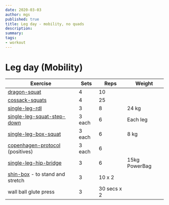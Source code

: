 ```yaml
---
date: 2020-03-03
author: mgs
published: true
title: Leg day - mobility, no quads
description: 
summary: 
tags: 
- workout
---
```

# Leg day (Mobility)
|Exercise |Sets  |Reps  |  Weight|
|--|--|--|--|
|[dragon-squat](/dragon-squats)|4|10||
|[cossack-squats](/cossack-squats)|4|25||
|[single-leg-rdl](/single-leg-rdl)|3|8|24 kg|
|[single-leg-squat-step-down](/single-leg-squat-step-down)|3 each|6|Each leg
|[single-leg-box-squat](/single-leg-box-squat)|3 each|6|8 kg
|[copenhagen-protocol](/copenhagen-protocol) (positives)|3 each|6
|[single-leg-hip-bridge](/single-leg-hip-bridge)|3|6|15kg PowerBag
|[shin-box](/shin-box) - to stand and stretch|3|10 x 2
|wall ball glute press|3|30 secs x 2
<!--stackedit_data:
eyJoaXN0b3J5IjpbMTE1NjU2OTM4MV19
-->